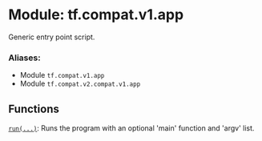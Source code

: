 <div itemscope itemtype="http://developers.google.com/ReferenceObject">
<meta itemprop="name" content="tf.compat.v1.app" />
<meta itemprop="path" content="Stable" />
</div>

# Module: tf.compat.v1.app

Generic entry point script.

### Aliases:

* Module `tf.compat.v1.app`
* Module `tf.compat.v2.compat.v1.app`

<!-- Placeholder for "Used in" -->


## Functions

[`run(...)`](../../../tf/app/run.md): Runs the program with an optional 'main' function and 'argv' list.


